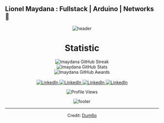 ## Lionel Maydana : Fullstack | Arduino | Networks 👋

<!-- HEADER -->
<div align="center" width="100">
  <img src="https://capsule-render.vercel.app/api?type=waving&height=300&color=&color=000FF0&text=Lionel%20Maydana&fontColor=FFFFFF"
  alt="header"/>

<!-- STATS -->
<div align="center" width="100">
  <h1>Statistic</h1>
    <img
      src="https://github-readme-streak-stats.herokuapp.com?user=lmaydana&theme=tokyonight&hide_border=true&date_format=%5BY%20%5DM%20j&background=FFFFFF&currStreakNum=71A5FD&currStreakLabel=71A5FD&dates=61D9E1"
      alt="lmaydana GitHub Streak">
  </br>
  <img
    src="https://github-readme-stats.vercel.app/api?username=lmaydana&include_all_commits=true&count_private=true&show_icons=true&line_height=20&title_color=71A5FD&icon_color=71A5FD&text_color=71A5FD&bg_color=ffffff&hide=stars"
    alt="lmaydana GitHub Stats">
  </br>
  <img
    src="https://github-profile-trophy.vercel.app/?username=lmaydana&margin-w=15&margin-h=15&no-bg=true&no-frame=true"
    alt="lmaydana GitHub Awards">
</div>

<div align="center">
  </br>
  <a href="https://www.linkedin.com/in/lionel-gabriel-maydana-gonzalez-14188834a/">
    <img
      src="https://img.shields.io/badge/LinkedIn--_.svg?style=social&logo=linkedin"
      alt="LinkedIn">
  </a>
  <a href="https://www.instagram.com/maydana.lionel/">
    <img
      src="https://img.shields.io/badge/Instagram--_.svg?style=social&logo=instagram"
      alt="LinkedIn">
  </a>
  <a href="https://stackoverflow.com/users/28383465/lionel-gabriel-maydana-gonzlez">
    <img
      src="https://img.shields.io/badge/StackOverflow--_.svg?style=social&logo=stackoverflow"
      alt="LinkedIn">
  </a>
  <a href="https://github.com/lmaydana">
    <img
      src="https://img.shields.io/badge/GitHub--_.svg?style=social&logo=github"
      alt="LinkedIn">
  </a>

  </br>

  <img
    src="https://hits.seeyoufarm.com/api/count/incr/badge.svg?url=https://github.com/lmaydana/&title=Profile%20Views"
    alt="Profile Views">
</div>

<!-- FOOTER -->
<div align="center" width="100">
  <img src="https://capsule-render.vercel.app/api?color=0:1408d0,50:0860d0,100:08c4d0&height=100&section=footer&fontSize=30&type=waving&fontColor=fefefe"
  alt="footer" />
</div>

<!--
USED:
1. Markdown: https://github.github.com/gfm/
2. Icons: https://github.com/devicons/devicon/tree/v2.14.0/icons
3. Header/Footer: https://github.com/kyechan99/capsule-render
4. GitHub streak: https://github-readme-streak-stats.herokuapp.com/demo/
5. GitHub trophy: https://github.com/ryo-ma/github-profile-trophy
6. Badges: https://shields.io
-->

------

Credit: [Dum6o](https://github.com/Dum6o)
